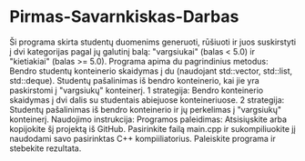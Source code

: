 # Pirmas-Savarnkiskas-Darbas
Ši programa skirta studentų duomenims generuoti, rūšiuoti ir juos suskirstyti į dvi kategorijas pagal jų galutinį balą: "vargsiukai" (balas < 5.0) ir "kietiakiai" (balas >= 5.0). Programa apima du pagrindinius metodus:
Bendro studentų konteinerio skaidymas į du (naudojant std::vector, std::list, std::deque).
Studentų pašalinimas iš bendro konteinerio, kai jie yra paskirstomi į "vargsiukų" konteinerį.
1 strategija: Bendro konteinerio skaidymas į dvi dalis su studentais abiejuose konteineriuose.
2 strategija: Studentų pašalinimas iš bendro konteinerio ir jų perkelimas į "vargsiukų" konteinerį.
Naudojimo instrukcija:
Programos paleidimas: Atsisiųskite arba kopijokite šį projektą iš GitHub. Pasirinkite failą main.cpp ir sukompiliuokite jį naudodami savo pasirinktas C++ kompiiliatorius.
Paleiskite programa ir stebekite rezultata.

